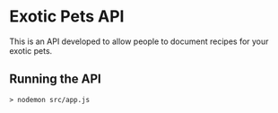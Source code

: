 # Exotic Pets API

This is an API developed to allow people to document recipes for your exotic pets.  

## Running the API

`> nodemon src/app.js`
